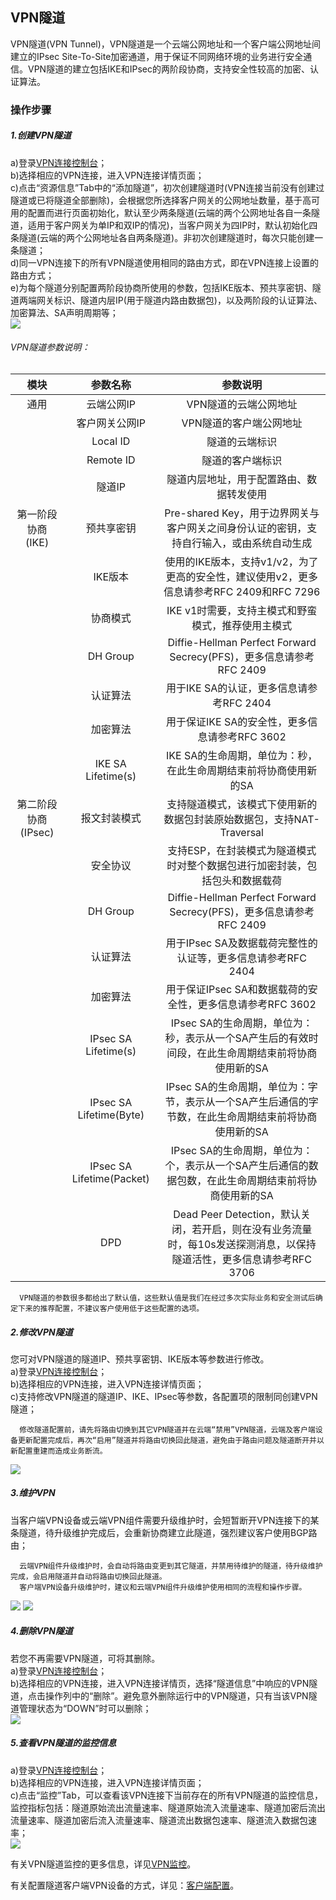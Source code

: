 ## VPN隧道
VPN隧道(VPN Tunnel)，VPN隧道是一个云端公网地址和一个客户端公网地址间建立的IPsec Site-To-Site加密通道，用于保证不同网络环境的业务进行安全通信。VPN隧道的建立包括IKE和IPsec的两阶段协商，支持安全性较高的加密、认证算法。    </br>

### 操作步骤
##### 1.创建VPN隧道
a)登录[VPN连接控制台](https://cns-console.jdcloud.com/host/vpnConnection/list)；  </br>
b)选择相应的VPN连接，进入VPN连接详情页面；</br>
c)点击“资源信息”Tab中的“添加隧道”，初次创建隧道时(VPN连接当前没有创建过隧道或已将隧道全部删除)，会根据您所选择客户网关的公网地址数量，基于高可用的配置而进行页面初始化，默认至少两条隧道(云端的两个公网地址各自一条隧道，适用于客户网关为单IP和双IP的情况)，当客户网关为四IP时，默认初始化四条隧道(云端的两个公网地址各自两条隧道)。非初次创建隧道时，每次只能创建一条隧道； </br>
d)同一VPN连接下的所有VPN隧道使用相同的路由方式，即在VPN连接上设置的路由方式；</br>
e)为每个隧道分别配置两阶段协商所使用的参数，包括IKE版本、预共享密钥、隧道两端网关标识、隧道内层IP(用于隧道内路由数据包)，以及两阶段的认证算法、加密算法、SA声明周期等；</br>
![](../../../../../image/Networking/VPN/Operation-Guide/create-vpntunnel.png)

###### VPN隧道参数说明：
| 模块 | 参数名称 | 参数说明 |
|:---:|:---:|:---:|
| 通用 | 云端公网IP | VPN隧道的云端公网地址 |
|  | 客户网关公网IP | VPN隧道的客户端公网地址 |
|  | Local ID | 隧道的云端标识 |
|  | Remote ID | 隧道的客户端标识 |
|  | 隧道IP | 隧道内层地址，用于配置路由、数据转发使用 |
| 第一阶段协商(IKE) | 预共享密钥 | Pre-shared Key，用于边界网关与客户网关之间身份认证的密钥，支持自行输入，或由系统自动生成 |
|  | IKE版本 | 使用的IKE版本，支持v1/v2，为了更高的安全性，建议使用v2，更多信息请参考RFC 2409和RFC 7296 |
|  | 协商模式 | IKE v1时需要，支持主模式和野蛮模式，推荐使用主模式 |
|  | DH Group | Diffie-Hellman Perfect Forward Secrecy(PFS)，更多信息请参考RFC 2409 |
|  | 认证算法 | 用于IKE SA的认证，更多信息请参考RFC 2404 |
|  | 加密算法 | 用于保证IKE SA的安全性，更多信息请参考RFC 3602 |
|  | IKE SA Lifetime(s) | IKE SA的生命周期，单位为：秒，在此生命周期结束前将协商使用新的SA |
| 第二阶段协商(IPsec) | 报文封装模式 | 支持隧道模式，该模式下使用新的数据包封装原始数据包，支持NAT-Traversal |
|  | 安全协议 | 支持ESP，在封装模式为隧道模式时对整个数据包进行加密封装，包括包头和数据载荷 |
|  | DH Group | Diffie-Hellman Perfect Forward Secrecy(PFS)，更多信息请参考RFC 2409 |
|  | 认证算法 | 用于IPsec SA及数据载荷完整性的认证等，更多信息请参考RFC 2404 |
|  | 加密算法 | 用于保证IPsec SA和数据载荷的安全性，更多信息请参考RFC 3602 |
|  | IPsec SA Lifetime(s) | IPsec SA的生命周期，单位为：秒，表示从一个SA产生后的有效时间段，在此生命周期结束前将协商使用新的SA |
|  | IPsec SA Lifetime(Byte) | IPsec SA的生命周期，单位为：字节，表示从一个SA产生后通信的字节数，在此生命周期结束前将协商使用新的SA |
|  | IPsec SA Lifetime(Packet) | IPsec SA的生命周期，单位为：个，表示从一个SA产生后通信的数据包数，在此生命周期结束前将协商使用新的SA |
|  | DPD | Dead Peer Detection，默认关闭，若开启，则在没有业务流量时，每10s发送探测消息，以保持隧道活性，更多信息请参考RFC 3706 |

```
  VPN隧道的参数很多都给出了默认值，这些默认值是我们在经过多次实际业务和安全测试后确定下来的推荐配置，不建议客户使用低于这些配置的选项。
```

##### 2.修改VPN隧道
您可对VPN隧道的隧道IP、预共享密钥、IKE版本等参数进行修改。</br>
a)登录[VPN连接控制台](https://cns-console.jdcloud.com/host/vpnConnection/list)；  </br>
b)选择相应的VPN连接，进入VPN连接详情页面；</br>
c)支持修改VPN隧道的隧道IP、IKE、IPsec等参数，各配置项的限制同创建VPN隧道；</br>
```
  修改隧道配置前，请先将路由切换到其它VPN隧道并在云端“禁用”VPN隧道，云端及客户端设备更新配置完成后，再次“启用”隧道并将路由切换回此隧道，避免由于路由问题及隧道断开并以新配置重建而造成业务断流。
```
![](../../../../../image/Networking/VPN/Operation-Guide/update-vpntunnel.png)

##### 3.维护VPN
当客户端VPN设备或云端VPN组件需要升级维护时，会短暂断开VPN连接下的某条隧道，待升级维护完成后，会重新协商建立此隧道，强烈建议客户使用BGP路由；

```
  云端VPN组件升级维护时，会自动将路由变更到其它隧道，并禁用待维护的隧道，待升级维护完成，会启用隧道并自动将路由切换回此隧道。
  客户端VPN设备升级维护时，建议和云端VPN组件升级维护使用相同的流程和操作步骤。
```
![](../../../../../image/Networking/VPN/Operation-Guide/disable-vpntunnel.png)
![](../../../../../image/Networking/VPN/Operation-Guide/enable-vpntunnel.png)


##### 4.删除VPN隧道
若您不再需要VPN隧道，可将其删除。</br>
a)登录[VPN连接控制台](https://cns-console.jdcloud.com/host/vpnConnection/list)；  </br>
b)选择相应的VPN连接，进入VPN连接详情页，选择“隧道信息”中响应的VPN隧道，点击操作列中的“删除”。避免意外删除运行中的VPN隧道，只有当该VPN隧道管理状态为“DOWN”时可以删除；</br>
![](../../../../../image/Networking/VPN/Operation-Guide/delete-vpntunnel.png)

##### 5.查看VPN隧道的监控信息
a)登录[VPN连接控制台](https://cns-console.jdcloud.com/host/vpnConnection/list)；  </br>
b)选择相应的VPN连接，进入VPN连接详情页面；</br>
c)点击“监控”Tab，可以查看该VPN连接下当前存在的所有VPN隧道的监控信息，监控指标包括：隧道原始流出流量速率、隧道原始流入流量速率、隧道加密后流出流量速率、隧道加密后流入流量速率、隧道流出数据包速率、隧道流入数据包速率；</br>
![](../../../../../image/Networking/VPN/Operation-Guide/watching-vpntunnel.png)

有关VPN隧道监控的更多信息，详见[VPN监控](../../Operation-Guide/VPN-Connection-Management/VPN-Connection-Monitoring.md)。

有关配置隧道客户端VPN设备的方式，详见：[客户端配置](../../Operation-Guide/Client-Site-Configuration/Cisco-Configuration.md)。
